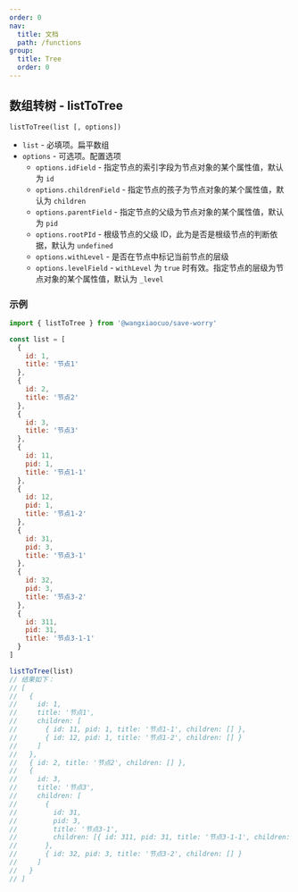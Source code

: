 ```yaml
---
order: 0
nav:
  title: 文档
  path: /functions
group:
  title: Tree
  order: 0
---
```


## 数组转树 - listToTree

`listToTree(list [, options])`

- `list` - 必填项。扁平数组
- `options` - 可选项。配置选项
  - `options.idField` - 指定节点的索引字段为节点对象的某个属性值，默认为 `id`
  - `options.childrenField` - 指定节点的孩子为节点对象的某个属性值，默认为 `children`
  - `options.parentField` - 指定节点的父级为节点对象的某个属性值，默认为 `pid`
  - `options.rootPId` - 根级节点的父级 ID，此为是否是根级节点的判断依据，默认为 `undefined`
  - `options.withLevel` - 是否在节点中标记当前节点的层级
  - `options.levelField` - `withLevel` 为 `true` 时有效。指定节点的层级为节点对象的某个属性值，默认为 `_level`

### 示例

```js
import { listToTree } from '@wangxiaocuo/save-worry'

const list = [
  {
    id: 1,
    title: '节点1'
  },
  {
    id: 2,
    title: '节点2'
  },
  {
    id: 3,
    title: '节点3'
  },
  {
    id: 11,
    pid: 1,
    title: '节点1-1'
  },
  {
    id: 12,
    pid: 1,
    title: '节点1-2'
  },
  {
    id: 31,
    pid: 3,
    title: '节点3-1'
  },
  {
    id: 32,
    pid: 3,
    title: '节点3-2'
  },
  {
    id: 311,
    pid: 31,
    title: '节点3-1-1'
  }
]

listToTree(list)
// 结果如下：
// [
//   {
//     id: 1,
//     title: '节点1',
//     children: [
//       { id: 11, pid: 1, title: '节点1-1', children: [] },
//       { id: 12, pid: 1, title: '节点1-2', children: [] }
//     ]
//   },
//   { id: 2, title: '节点2', children: [] },
//   {
//     id: 3,
//     title: '节点3',
//     children: [
//       {
//         id: 31,
//         pid: 3,
//         title: '节点3-1',
//         children: [{ id: 311, pid: 31, title: '节点3-1-1', children: [] }]
//       },
//       { id: 32, pid: 3, title: '节点3-2', children: [] }
//     ]
//   }
// ]
```
